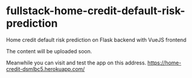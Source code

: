 # fullstack-home-credit-default-risk-prediction
Home credit default risk prediction on Flask backend with VueJS frontend

The content will be uploaded soon.

Meanwhile you can visit and test the app on this address.
https://home-credit-dsmlbc5.herokuapp.com/
